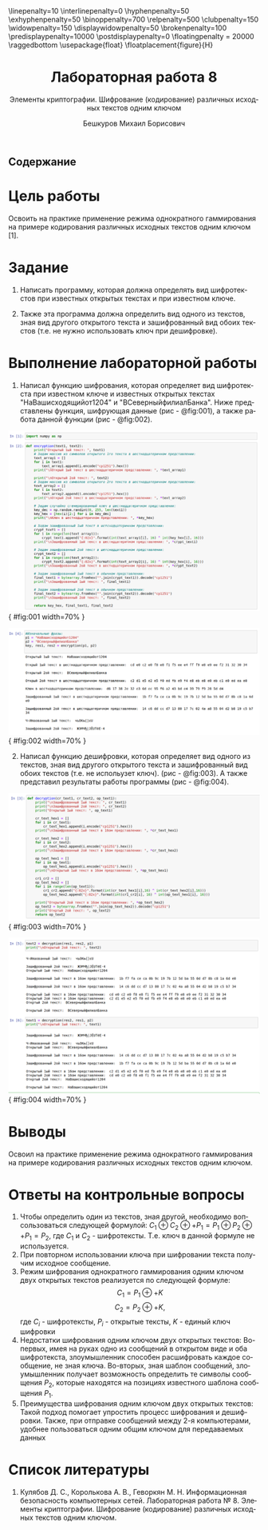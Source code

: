 ﻿---
# Front matter
lang: ru-RU
title: "Лабораторная работа 8"
subtitle: "Элементы криптографии. Шифрование (кодирование) различных исходных текстов одним ключом"
author: "Бешкуров Михаил Борисович"

# Formatting
toc-title: "Содержание"
toc: true # Table of contents
toc_depth: 2
fontsize: 12pt
linestretch: 1.5
papersize: a4paper
documentclass: scrreprt
polyglossia-lang: russian
polyglossia-otherlangs: english
mainfont: PT Serif
romanfont: PT Serif
sansfont: PT Sans
monofont: PT Mono
mainfontoptions: Ligatures=TeX
romanfontoptions: Ligatures=TeX
sansfontoptions: Ligatures=TeX,Scale=MatchLowercase
monofontoptions: Scale=MatchLowercase
indent: true
pdf-engine: lualatex
header-includes:
  - \linepenalty=10 # the penalty added to the badness of each line within a paragraph (no associated penalty node) Increasing the value makes tex try to have fewer lines in the paragraph.
  - \interlinepenalty=0 # value of the penalty (node) added after each line of a paragraph.
  - \hyphenpenalty=50 # the penalty for line breaking at an automatically inserted hyphen
  - \exhyphenpenalty=50 # the penalty for line breaking at an explicit hyphen
  - \binoppenalty=700 # the penalty for breaking a line at a binary operator
  - \relpenalty=500 # the penalty for breaking a line at a relation
  - \clubpenalty=150 # extra penalty for breaking after first line of a paragraph
  - \widowpenalty=150 # extra penalty for breaking before last line of a paragraph
  - \displaywidowpenalty=50 # extra penalty for breaking before last line before a display math
  - \brokenpenalty=100 # extra penalty for page breaking after a hyphenated line
  - \predisplaypenalty=10000 # penalty for breaking before a display
  - \postdisplaypenalty=0 # penalty for breaking after a display
  - \floatingpenalty = 20000 # penalty for splitting an insertion (can only be split footnote in standard LaTeX)
  - \raggedbottom # or \flushbottom
  - \usepackage{float} # keep figures where there are in the text
  - \floatplacement{figure}{H} # keep figures where there are in the text
---

# Цель работы

Освоить на практике применение режима однократного гаммирования на примере кодирования различных исходных текстов одним ключом [1].

# Задание

1. Написать программу, которая должна определять вид шифротекстов при известных открытых текстах и при известном ключе.

2. Также эта программа должна определить вид одного из текстов, зная вид другого открытого текста и  зашифрованный вид обоих текстов (т.е. не нужно использовать ключ при дешифровке).

# Выполнение лабораторной работы

1. Написал функцию шифрования, которая определяет вид шифротекста при известном ключе и известных открытых текстах "НаВашисходящийот1204" и "ВСеверныйфилиалБанка". Ниже представлены функция, шифрующая данные (рис - @fig:001), а также работа данной функции (рис - @fig:002).

![Функция, шифрующая данные](image/1.png){ #fig:001 width=70% }

![Результат работы функции, шифрующей данные](image/2.png){ #fig:002 width=70% }

2. Написал функцию дешифровки, которая определяет вид одного из текстов, зная вид другого открытого текста и  зашифрованный вид обоих текстов (т.е. не испольузет ключ). (рис - @fig:003). А также представил результаты работы программы (рис - @fig:004).

![Функция, дешифрующая данные](image/3.png){ #fig:003 width=70% }

![Результат работы функции, дешифрующей данные](image/4.png){ #fig:004 width=70% }

# Выводы

Освоил на практике применение режима однократного гаммирования на примере кодирования различных исходных текстов одним ключом.

# Ответы на контрольные вопросы

1. Чтобы определить один из текстов, зная другой, необходимо вопсользоваться следующей формулой: $C_1 \oplus C_2 \oplus + P_1 = P_1 \oplus P_2 \oplus + P_1 = P_2$, где $C_1$ и $C_2$ - шифротексты. Т.е. ключ в данной формуле не используется.
2. При повторном использовании ключа при шифровании текста получим исходное сообщение. 
3. Режим шифрования однократного гаммирования одним ключом двух открытых текстов реализуется по следующей формуле:
$$C_1 = P_1 \oplus + K$$
$$C_2 = P_2 \oplus + K,$$
где $C_i$ - шифротексты, $P_i$ - открытые тексты, $K$ - единый ключ шифровки 
4. Недостатки шифрования одним ключом двух открытых текстов: 
Во-первых, имея на руках одно из сообщений в открытом виде и оба шифротекста, злоумышленник способен расшифровать каждое сообщение, не зная ключа. 
Во-вторых, зная шаблон сообщений, злоумышленник получает возможность определить те символы сообщения $P_2$, которые находятся на позициях известного шаблона сообщения $P_1$. 
5. Преимущества шифрования одним ключом двух открытых текстов: 
Такой подход помогает упростить процесс шифрования и дешифровки. Также, при отправке сообщений между 2-я компьютерами, удобнее пользоваться одним общим ключом для передаваемых данных

# Список литературы

1. Кулябов Д. С., Королькова А. В., Геворкян М. Н. Информационная безопасность компьютерных сетей. Лабораторная работа № 8. Элементы криптографии. Шифрование (кодирование) различных исходных текстов одним ключом.
